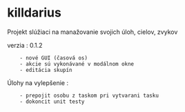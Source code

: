 # killdarius

Projekt slúžiaci na manažovanie svojich úloh, cielov, zvykov

verzia : 0.1.2

        - nové GUI (časová os)
        - akcie sú vykonávané v modálnom okne
        - editácia skupín

Úlohy na vylepšenie :

        - prepojit osobu z taskom pri vytvarani tasku
        - dokoncit unit testy

